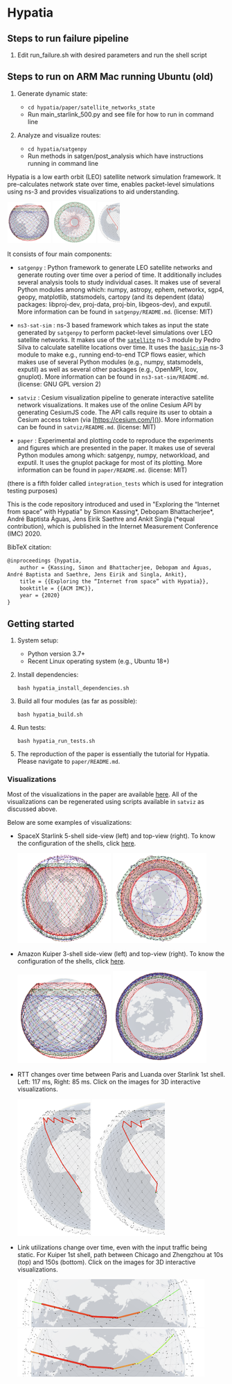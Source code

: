 # Hypatia

## Steps to run failure pipeline
1. Edit run_failure.sh with desired parameters and run the shell script

## Steps to run on ARM Mac running Ubuntu (old)

1. Generate dynamic state:
    - `cd hypatia/paper/satellite_networks_state`
    - Run main_starlink_500.py and see file for how to run in command line

2. Analyze and visualize routes:
    - `cd hypatia/satgenpy`
    - Run methods in satgen/post_analysis which have instructions running in command line

Hypatia is a low earth orbit (LEO) satellite network simulation framework. It pre-calculates network state over time, enables packet-level simulations using ns-3 and provides visualizations to aid understanding.

<a href="#"><img alt="Kuiper side-view" src="https://raw.githubusercontent.com/leosatsim/leosatsim.github.io/master/images/Kuiper_side_view.png" width="20%" /></a>
<a href="#"><img alt="Telesat top-view" src="https://raw.githubusercontent.com/leosatsim/leosatsim.github.io/master/images/Telesat_top_view.png" width="20%" /></a>
<a href="#"><img alt="starlink_paris_luanda_short" src="https://raw.githubusercontent.com/leosatsim/leosatsim.github.io/master/images/starlink_paris_luanda_short.png" width="10%" /></a>

It consists of four main components:

* `satgenpy` : Python framework to generate LEO satellite networks and generate 
  routing over time over a period of time. It additionally includes several 
  analysis tools to study individual cases. It makes use of several Python modules
  among which: numpy, astropy, ephem, networkx, sgp4, geopy, matplotlib, 
  statsmodels, cartopy (and its dependent (data) packages: libproj-dev, proj-data,
  proj-bin, libgeos-dev), and exputil.
  More information can be found in `satgenpy/README.md`.
  (license: MIT)

* `ns3-sat-sim` : ns-3 based framework which takes as input the state generated 
  by `satgenpy` to perform packet-level simulations over LEO satellite networks.
  It makes use of the [`satellite`](https://gitlab.inesctec.pt/pmms/ns3-satellite)
  ns-3 module by Pedro Silva to calculate satellite locations over time.
  It uses the [`basic-sim`](https://github.com/snkas/basic-sim/tree/3b32597c183e1039be7f0bede17d36d354696776) 
  ns-3 module to make e.g., running end-to-end TCP flows easier, which makes use of several Python
  modules (e.g., numpy, statsmodels, exputil) as well as several other packages (e.g., OpenMPI, lcov, gnuplot).
  More information can be found in `ns3-sat-sim/README.md`.
  (license: GNU GPL version 2)
  
* `satviz` : Cesium visualization pipeline to generate interactive satellite network
  visualizations. It makes use of the online Cesium API by generating CesiumJS code.
  The API calls require its user to obtain a Cesium access token (via [https://cesium.com/]()).
  More information can be found in `satviz/README.md`.
  (license: MIT)

* `paper` : Experimental and plotting code to reproduce the experiments and 
  figures which are presented in the paper.
  It makes use of several Python modules among which: satgenpy, numpy, networkload, and exputil.
  It uses the gnuplot package for most of its plotting.
  More information can be found in `paper/README.md`.
  (license: MIT)
  
(there is a fifth folder called `integration_tests` which is used for integration testing purposes)

This is the code repository introduced and used in "Exploring the “Internet from space” with Hypatia" 
by Simon Kassing*, Debopam Bhattacherjee*, André Baptista Águas, Jens Eirik Saethre and Ankit Singla
(*equal contribution), which is published in the Internet Measurement Conference (IMC) 2020.

BibTeX citation:
```
@inproceedings {hypatia,
    author = {Kassing, Simon and Bhattacherjee, Debopam and Águas, André Baptista and Saethre, Jens Eirik and Singla, Ankit},
    title = {{Exploring the “Internet from space” with Hypatia}},
    booktitle = {{ACM IMC}},
    year = {2020}
}
```

## Getting started

1. System setup:
   - Python version 3.7+
   - Recent Linux operating system (e.g., Ubuntu 18+)

2. Install dependencies:
   ```
   bash hypatia_install_dependencies.sh
   ```
   
3. Build all four modules (as far as possible):
   ```
   bash hypatia_build.sh
   ```
   
4. Run tests:
   ```
   bash hypatia_run_tests.sh
   ```

5. The reproduction of the paper is essentially the tutorial for Hypatia.
   Please navigate to `paper/README.md`.

### Visualizations
Most of the visualizations in the paper are available [here](https://leosatsim.github.io/).
All of the visualizations can be regenerated using scripts available in `satviz` as discussed above.

Below are some examples of visualizations:

- SpaceX Starlink 5-shell side-view (left) and top-view (right). To know the configuration of the shells, click [here](https://leosatsim.github.io/).

  <a href="#"><img alt="Starlink side-view" src="https://raw.githubusercontent.com/leosatsim/leosatsim.github.io/master/images/Starlink_side_view.png" width="45%" /></a>
  <a href="#"><img alt="Starlink top-view" src="https://raw.githubusercontent.com/leosatsim/leosatsim.github.io/master/images/Starlink_top_view.png" width="45%" /></a>

- Amazon Kuiper 3-shell side-view (left) and top-view (right). To know the configuration of the shells, click [here](https://leosatsim.github.io/kuiper.html).

  <a href="#"><img alt="Kuiper side-view" src="https://raw.githubusercontent.com/leosatsim/leosatsim.github.io/master/images/Kuiper_side_view.png" width="45%" /></a>
  <a href="#"><img alt="Kuiper top-view" src="https://raw.githubusercontent.com/leosatsim/leosatsim.github.io/master/images/Kuiper_top_view.png" width="45%" /></a>

- RTT changes over time between Paris and Luanda over Starlink 1st shell. Left: 117 ms, Right: 85 ms. Click on the images for 3D interactive visualizations.

  <a href="https://leosatsim.github.io/starlink_550_path_Paris_1608_Luanda_1650_46800.html"><img alt="starlink_paris_luanda_long" src="https://raw.githubusercontent.com/leosatsim/leosatsim.github.io/master/images/starlink_paris_luanda_long.png" width="35%" /></a>
  <a href="https://leosatsim.github.io/starlink_550_path_Paris_1608_Luanda_1650_139900.html"><img alt="starlink_paris_luanda_short" src="https://raw.githubusercontent.com/leosatsim/leosatsim.github.io/master/images/starlink_paris_luanda_short.png" width="35%" /></a>

- Link utilizations change over time, even with the input traffic being static. For Kuiper 1st shell, path between Chicago and Zhengzhou at 10s (top) and 150s (bottom). Click on the images for 3D interactive visualizations.

  <a href="https://leosatsim.github.io/kuiper_630_path_wise_util_Chicago_1193_Zhengzhou_1243_10000.html"><img alt="kuiper_Chicago_Zhengzhou_10s" src="https://raw.githubusercontent.com/leosatsim/leosatsim.github.io/master/images/kuiper_Chicago_Zhengzhou_10s.png" width="90%" /></a>
  <a href="https://leosatsim.github.io/kuiper_630_path_wise_util_Chicago_1193_Zhengzhou_1243_150000.html"><img alt="kuiper_Chicago_Zhengzhou_150s" src="https://raw.githubusercontent.com/leosatsim/leosatsim.github.io/master/images/kuiper_Chicago_Zhengzhou_150s.png" width="90%" /></a>
